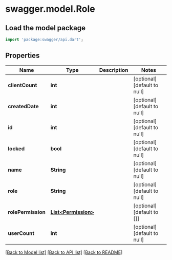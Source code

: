 # swagger.model.Role

## Load the model package
```dart
import 'package:swagger/api.dart';
```

## Properties
Name | Type | Description | Notes
------------ | ------------- | ------------- | -------------
**clientCount** | **int** |  | [optional] [default to null]
**createdDate** | **int** |  | [optional] [default to null]
**id** | **int** |  | [optional] [default to null]
**locked** | **bool** |  | [optional] [default to null]
**name** | **String** |  | [optional] [default to null]
**role** | **String** |  | [optional] [default to null]
**rolePermission** | [**List&lt;Permission&gt;**](Permission.md) |  | [optional] [default to []]
**userCount** | **int** |  | [optional] [default to null]

[[Back to Model list]](../README.md#documentation-for-models) [[Back to API list]](../README.md#documentation-for-api-endpoints) [[Back to README]](../README.md)


